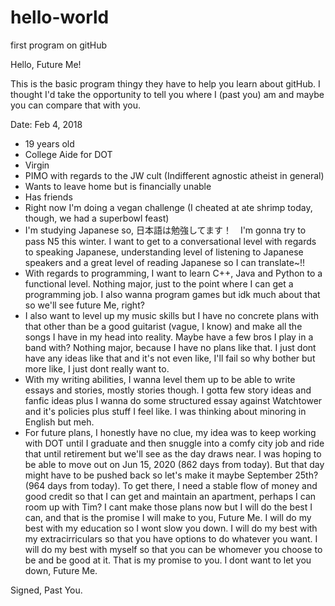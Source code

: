 # hello-world
first program on gitHub


Hello, Future Me!

This is the basic program thingy they have to help you learn about gitHub. I thought I'd take the opportunity to tell you where I (past you) am and maybe you can compare that with you.

Date: Feb 4, 2018
- 19 years old
- College Aide for DOT
- Virgin
- PIMO with regards to the JW cult (Indifferent agnostic atheist in general)
- Wants to leave home but is financially unable
- Has friends
- Right now I'm doing a vegan challenge (I cheated at ate shrimp today, though, we had a superbowl feast)
- I'm studying Japanese so, 日本語は勉強してます！　I'm gonna try to pass N5 this winter. I want to get to a conversational level with regards to speaking Japanese, understanding level of listening to Japanese speakers and a great level of reading Japanese so I can translate~!!
- With regards to programming, I want to learn C++, Java and Python to a functional level. Nothing major, just to the point where I can get a programming job. I also wanna program games but idk much about that so we'll see future Me, right?
- I also want to level up my music skills but I have no concrete plans with that other than be a good guitarist (vague, I know) and make all the songs I have in my head into reality. Maybe have a few bros I play in a band with? Nothing major, because I have no plans like that. I just dont have any ideas like that and it's not even like, I'll fail so why bother but more like, I just dont really want to.
- With my writing abilities, I wanna level them up to be able to write essays and stories, mostly stories though. I gotta few story ideas and fanfic ideas plus I wanna do some structured essay against Watchtower and it's policies plus stuff I feel like. I was thinking about minoring in English but meh.
- For future plans, I honestly have no clue, my idea was to keep working with DOT until I graduate and then snuggle into a comfy city job and ride that until retirement but we'll see as the day draws near. I was hoping to be able to move out on Jun 15, 2020 (862 days from today). But that day might have to be pushed back so let's make it maybe September 25th? (964 days from today). To get there, I need a stable flow of money and good credit so that I can get and maintain an apartment, perhaps I can room up with Tim? I cant make those plans now but I will do the best I can, and that is the promise I will make to you, Future Me. I will do my best with my education so I wont slow you down. I will do my best with my extracirriculars so that you have options to do whatever you want. I will do my best with myself so that you can be whomever you choose to be and be good at it. That is my promise to you. I dont want to let you down, Future Me.

Signed, Past You.
